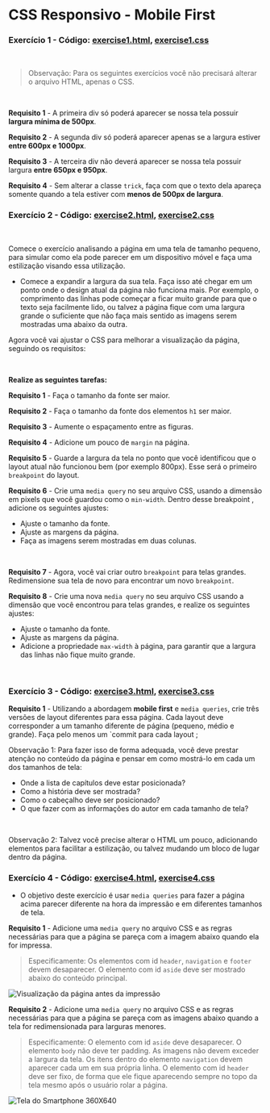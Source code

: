 # CSS Responsivo - Mobile First


### Exercício 1 - Código: [exercise1.html](exercise1.html), [exercise1.css](exercise1.css)

<br>

> Observação: Para os seguintes exercícios você não precisará alterar o arquivo HTML, apenas o CSS.

<br>


**Requisito 1** - A primeira div só poderá aparecer se nossa tela possuir **largura mínima de 500px**.

**Requisito 2** - A segunda div só poderá aparecer apenas se a largura estiver **entre 600px e 1000px**.

**Requisito 3** - A terceira div não deverá aparecer se nossa tela possuir largura **entre 650px e 950px**.

**Requisito 4** - Sem alterar a classe `trick`, faça com que o texto dela apareça somente quando a tela estiver com **menos de 500px de largura**.


### Exercício 2 - Código: [exercise2.html](exercise2.html), [exercise2.css](exercise2.css)

<br>

Comece o exercício analisando a página em uma tela de tamanho pequeno, para simular como ela pode parecer em um dispositivo móvel e faça uma estilização visando essa utilização.

* Comece a expandir a largura da sua tela. Faça isso até chegar em um ponto onde o design atual da página não funciona mais. Por exemplo, o comprimento das linhas pode começar a ficar muito grande para que o texto seja facilmente lido, ou talvez a página fique com uma largura grande o suficiente que não faça mais sentido as imagens serem mostradas uma abaixo da outra.

Agora você vai ajustar o CSS para melhorar a visualização da página, seguindo os requisitos:

<br>


**Realize as seguintes tarefas:**

**Requisito 1** - Faça o tamanho da fonte ser maior.

**Requisito 2** - Faça o tamanho da fonte dos elementos `h1` ser maior.

**Requisito 3** - Aumente o espaçamento entre as figuras.

**Requisito 4** - Adicione um pouco de `margin` na página.

**Requisito 5** - Guarde a largura da tela no ponto que você identificou que o layout atual não funcionou bem (por exemplo 800px). Esse será o primeiro `breakpoint` do layout. 

**Requisito 6** - Crie uma `media query` no seu arquivo CSS, usando a dimensão em pixels que você guardou como o `min-width`. Dentro desse breakpoint , adicione os seguintes ajustes:

* Ajuste o tamanho da fonte.
* Ajuste as margens da página.
* Faça as imagens serem mostradas em duas colunas.


<br>


**Requisito 7** - Agora, você vai criar outro `breakpoint` para telas grandes. Redimensione sua tela de novo para encontrar um novo `breakpoint`.

**Requisito 8** - Crie uma nova `media query` no seu arquivo CSS usando a dimensão que você encontrou para telas grandes, e realize os seguintes ajustes:

* Ajuste o tamanho da fonte.
* Ajuste as margens da página.
* Adicione a propriedade `max-width` à página, para garantir que a largura das linhas não fique muito grande.


<br>


### Exercício 3 - Código: [exercise3.html](exercise3.html), [exercise3.css](exercise3.css)

**Requisito 1** - Utilizando a abordagem **mobile first** e `media queries`, crie três versões de layout diferentes para essa página. Cada layout deve corresponder a um tamanho diferente de página (pequeno, médio e grande). Faça pelo menos um `commit para cada layout ;
 
Observação 1: Para fazer isso de forma adequada, você deve prestar atenção no conteúdo da página e pensar em como mostrá-lo em cada um dos tamanhos de tela:

* Onde a lista de capítulos deve estar posicionada?
* Como a história deve ser mostrada?
* Como o cabeçalho deve ser posicionado?
* O que fazer com as informações do autor em cada tamanho de tela?


<br>


Observação 2: Talvez você precise alterar o HTML um pouco, adicionando elementos para facilitar a estilização, ou talvez mudando um bloco de lugar dentro da página.


### Exercício 4 - Código: [exercise4.html](exercise4.html), [exercise4.css](exercise4.css)

* O objetivo deste exercício é usar `media queries` para fazer a página acima parecer diferente na hora da impressão e em diferentes tamanhos de tela.

**Requisito 1** -  Adicione uma `media query` no arquivo CSS e as regras necessárias para que a página se pareça com a imagem abaixo quando ela for impressa.

> Especificamente:
> Os elementos com id `header`, `navigation` e `footer` devem desaparecer.
> O elemento com id `aside` deve ser mostrado abaixo do conteúdo principal.


![Visualização da página antes da impressão](https://s3.us-east-2.amazonaws.com/assets.app.betrybe.com/fundamentals/css-responsive/images/exercise_3_before_print-2d4180a7f515daebab4ee1c78fe51cfd.png)


**Requisito 2** -  Adicione uma `media query` no arquivo CSS e as regras necessárias para que a página se pareça com as imagens abaixo quando a tela for redimensionada para larguras menores. 

> Especificamente:
> O elemento com id `aside` deve desaparecer.
> O elemento `body` não deve ter padding.
> As imagens não devem exceder a largura da tela.
> Os itens dentro do elemento `navigation` devem aparecer cada um em sua própria linha.
> O elemento com id `header` deve ser fixo, de forma que ele fique aparecendo sempre no topo da tela mesmo após o usuário rolar a página.

![Tela do Smartphone 360X640](https://s3.us-east-2.amazonaws.com/assets.app.betrybe.com/fundamentals/css-responsive/images/exercise_3_before_android-a59ce8b1d1a965e51c661e0999db28bb.png)

